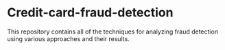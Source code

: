 # Credit-card-fraud-detection
This repository contains all of the techniques for analyzing fraud detection using various approaches and their results.
